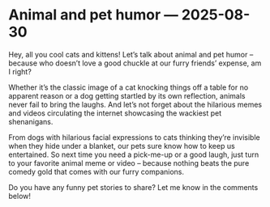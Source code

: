 # Animal and pet humor — 2025-08-30

Hey, all you cool cats and kittens! Let’s talk about animal and pet humor – because who doesn’t love a good chuckle at our furry friends’ expense, am I right?

Whether it’s the classic image of a cat knocking things off a table for no apparent reason or a dog getting startled by its own reflection, animals never fail to bring the laughs. And let’s not forget about the hilarious memes and videos circulating the internet showcasing the wackiest pet shenanigans.

From dogs with hilarious facial expressions to cats thinking they’re invisible when they hide under a blanket, our pets sure know how to keep us entertained. So next time you need a pick-me-up or a good laugh, just turn to your favorite animal meme or video – because nothing beats the pure comedy gold that comes with our furry companions.

Do you have any funny pet stories to share? Let me know in the comments below!